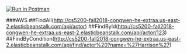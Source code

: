 [![Run in Postman](https://run.pstmn.io/button.svg)](https://app.getpostman.com/run-collection/fdaf0543346bd9d7b766)

###AWS
##FindAll(http://cs5200-fall2018-congwen-he-extraa.us-east-2.elasticbeanstalk.com/api/actor)
##FindById(http://cs5200-fall2018-congwen-he-extraa.us-east-2.elasticbeanstalk.com/api/actor/123)
##FindByCondition(http://cs5200-fall2018-congwen-he-extraa.us-east-2.elasticbeanstalk.com/api/find/actor%20?name=%27Harrison%27)
